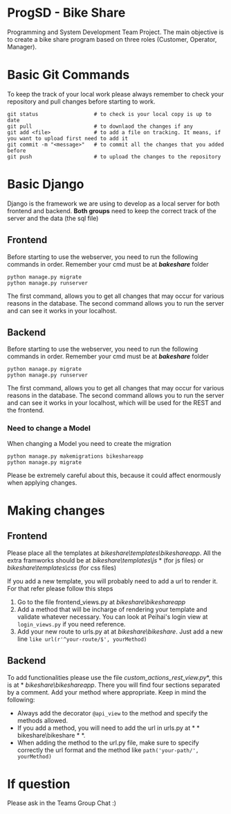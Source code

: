 # ProgSD - Bike Share 

Programming and System Development Team Project.
The main objective is to create a bike share program based on three roles (Customer, Operator, Manager). 

# Basic Git Commands
To keep the track of your local work please always remember to check your repository and pull changes before starting to work.
```
git status                  # to check is your local copy is up to date
git pull                    # to downlaod the changes if any
git add <file>              # to add a file on tracking. It means, if you want to upload first need to add it
git commit -m "<message>"   # to commit all the changes that you added before
git push                    # to upload the changes to the repository
```

# Basic Django
Django is the framework we are using to develop as a local server for both frontend and backend.
**Both groups** need to keep the correct track of the server and the data (the sql file)

## Frontend
Before starting to use the webserver, you need to run the following commands in order. Remember your cmd must be at ***bakeshare*** folder
```
python manage.py migrate
python manage.py runserver
```

The first command, allows you to get all changes that may occur for various reasons in the database.
The second command allows you to run the server and can see it works in your localhost.

## Backend
Before starting to use the webserver, you need to run the following commands in order. Remember your cmd must be at ***bakeshare*** folder
```
python manage.py migrate
python manage.py runserver
```

The first command, allows you to get all changes that may occur for various reasons in the database.
The second command allows you to run the server and can see it works in your localhost, which will be used for the REST and the frontend.

### Need to change a Model
When changing a Model you need to create the migration
```
python manage.py makemigrations bikeshareapp
python manage.py migrate
```
Please be extremely  careful about this, because it could affect enormously when applying changes. 

# Making changes

## Frontend
Please place all the templates at *bikeshare\templates\bikeshareapp*.
All the extra framworks should be at *bikeshare\templates\js* * (for js files) or  *bikeshare\templates\css* (for css files)

If you add a new template, you will probably need to add a url to render it. For that refer please follow this steps
1. Go to the file frontend_views.py at *bikeshare\bikeshareapp*
2. Add a method that will be incharge of rendering your template and validate whatever necessary. You can look at Peihai's login view at ```login_views.py``` if you need reference.
3. Add your new route to urls.py at at *bikeshare\bikeshare*. Just add a new line ```like url(r'^your-route/$', yourMethod)```

## Backend
To add functionalities please use the file *custom_actions_rest_view.py**, this is at * *bikeshare\bikeshareapp*.
There you will find four sections separated by a comment. Add your method where appropriate.
Keep in mind the following:
- Always add the decorator ```@api_view``` to the method and specify the methods allowed. 
- If you add a method, you will need to add the url in urls.py at * * bikeshare\bikeshare * *.
- When adding the method to the url.py file, make sure to specify correctly the url format and the method like ```path('your-path/', yourMethod)```


# If question
Please ask in the Teams Group Chat :) 